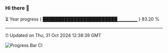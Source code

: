 ### Hi there 👋

⏳ Year progress { ████████████████████████▁▁▁▁▁▁ } 83.20 %

---

⏰ Updated on Thu, 31 Oct 2024 12:38:38 GMT

![Progress Bar CI](https://github.com/liununu/liununu/workflows/Progress%20Bar%20CI/badge.svg)
